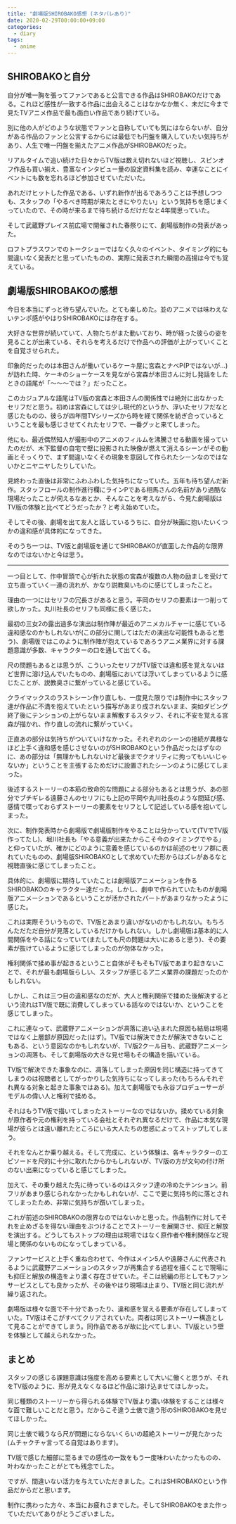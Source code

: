 ```yaml
---
title: "劇場版SHIROBAKO感想 (ネタバレあり)"
date: 2020-02-29T00:00:00+09:00
categories:
  - diary
tags:
  - anime
---
```


## SHIROBAKOと自分

自分が唯一胸を張ってファンであると公言できる作品はSHIROBAKOだけである。これほど感性が一致する作品に出会えることはなかなか無く、未だに今まで見たTVアニメ作品で最も面白い作品であり続けている。

別に他の人がどのような状態でファンと自称していても気にはならないが、自分がある作品のファンと公言するからには最低でも円盤を購入していたい気持ちがあり、人生で唯一円盤を揃えたアニメ作品がSHIROBAKOだった。

リアルタイムで追い続けた日々からTV版は数え切れないほど視聴し、スピンオフ作品も買い揃え、豊富なインタビュー量の設定資料集を読み、幸運なことにイベントにも数を忘れるほど参加させていただいた。

あれだけヒットした作品である、いずれ新作が出るであろうことは予想しつつも、スタッフの「やるべき時期が来たときにやりたい」という気持ちを感じまくっていたので、その時が来るまで待ち続けるだけだなと4年間思っていた。

そして武蔵野プレイス前広場で開催された春祭りにて、劇場版制作の発表があった。

ロフトプラスワンでのトークショーではなく久々のイベント、タイミング的にも間違いなく発表だと思っていたものの、実際に発表された瞬間の高揚は今でも覚えている。

## 劇場版SHIROBAKOの感想 

今日を本当にずっと待ち望んでいた。とても楽しめた。並のアニメでは味わえないテンポ感がやはりSHIROBAKOには存在する。

大好きな世界が続いていて、人物たちがまた動いており、時が経った彼らの姿を見ることが出来ている、それらを考えるだけで作品への評価が上がっていくことを自覚させられた。

印象的だったのは本田さんが働いているケーキ屋に宮森とナベP(Pではないが…)が訪れた時、ケーキのショーケースを見ながら宮森が本田さんに対し発話をしたときの語尾が「～～～では？」だったこと。

このカジュアルな語尾はTV版の宮森と本田さんの関係性では絶対に出なかったセリフだと思う。初めは宮森にしては少し現代的というか、浮いたセリフだなと感じたものの、彼らが四年間TVシリーズから時を経て関係を紡ぎ合っているということを最も感じさせてくれたセリフで、一番グッと来てしまった。

他にも、最近偶然知人が撮影中のアニメのフィルムを沸騰させる動画を撮っていたのだが、木下監督の自宅で壁に投影された映像が燃えて消えるシーンがその動画とそっくりで、まず間違いなくその現象を意図して作られたシーンなのではないかとニヤニヤしたりしていた。

見終わった直後は非常にふわふわした気持ちになっていた。五年も待ち望んだ新作。スタッフロールの制作進行欄にラインPである相馬さんの名前があり過酷な現場だったことが伺えるなあとか、そんなことを考えながら、今見た劇場版はTV版の体験と比べてどうだったか？と考え始めていた。

そしてその後、劇場を出て友人と話しているうちに、自分が映画に抱いたいくつかの違和感が具体的になってきた。

そのうち一つは、TV版と劇場版を通じてSHIROBAKOが直面した作品的な限界なのではないかと今は思う。

---

一つ目として、作中冒頭で心が折れた状態の宮森が複数の人物の励ましを受けて立ち直っていく一連の流れが、かなり説教臭いものに感じてしまったこと。

理由の一つにはセリフの冗長さがあると思う。平岡のセリフの要素は一つ削って欲しかった。丸川社長のセリフも同様に長く感じた。

最初の三女2の露出過多な演出は制作陣が最近のアニメカルチャーに感じている違和感なのかもしれないが(この部分に関してはただの演出な可能性もあると思う)、劇場版ではこのように制作陣が抱えているであろうアニメ業界に対する課題意識が多数、キャラクターの口を通して出てくる。

尺の問題もあるとは思うが、こういったセリフがTV版では違和感を覚えないほど世界に溶け込んでいたものの、劇場版においては浮いてしまっているように感じたことが、説教臭さに繋がっていると感じている。

クライマックスのラストシーン作り直しも、一度見た限りでは制作中にスタッフ達が作品に不満を抱えていたという描写があまり成されないまま、突如ダビング終了後にテンションの上がらないまま解散するスタッフ、それに不安を覚える宮森が描かれ、作り直しの流れに繋がっていく。

正直あの部分は気持ちがついていけなかった。それぞれのシーンの接続が異様なほど上手く違和感を感じさせないのがSHIROBAKOという作品だったはずなのに、あの部分は「無理かもしれないけど最後までクオリティに拘ってもいいじゃないか」ということを主張するためだけに設置されたシーンのように感じてしまった。

後述するストーリーの本筋の致命的な問題による部分もあるとは思うが、あの部分でブチギレる遠藤さんのセリフにも上記の平岡や丸川社長のような間延び感、感情で喋っておらずストーリーの要素をセリフとして記述している感を抱いてしまった。



次に、制作発表時から劇場版で劇場版制作をやることは分かっていて(TVでTV版作ってたし)、堀川社長も「やる意義が出来たからこそ今のタイミングでやる」と仰っていたが、確かにどのように意義を感じているのかは前述のセリフ群に表れていたものの、劇場版SHIROBAKOとして求めていた形からはズレがあるなと視聴直後に感じてしまったこと。

具体的に、劇場版に期待していたことは劇場版アニメーションを作るSHIROBAKOのキャラクター達だった。しかし、劇中で作られていたものが劇場版アニメーションであるということが活かされたパートがあまりなかったように感じた。

これは実際そういうもので、TV版とあまり違いがないのかもしれない。もちろんただただ自分が見落としているだけかもしれない。しかし劇場版は基本的に人間関係をやる話になっていて(またしても尺の問題は大いにあると思う)、その要素が抜けているように感じてしまったのが勿体なかった。

権利関係で揉め事が起きるということ自体がそもそもTV版であまり起きないことで、それが最も劇場版らしい、スタッフが感じるアニメ業界の課題だったのかもしれない。

しかし、これは三つ目の違和感なのだが、大人と権利関係で揉めた後解決するという流れはTV版で既に消費してしまっている話なのではないか、ということを感じてしまった。

これに連なって、武蔵野アニメーションが凋落に追い込まれた原因も結局は現場ではなく上層部が原因だった(はず)。TV版では解決できたが解決できないこともある、という意図なのかもしれないが、TV版2クール目も、武蔵野アニメーションの凋落も、そして劇場版の大きな見せ場もその構造を描いている。

TV版で解決できた事象なのに、凋落してしまった原因を同じ構造に持ってきてしまうのは視聴者としてがっかりした気持ちになってしまった(もちろんそれぞれ異なる対象と起きた事象ではある)。加えて劇場版でも永谷プロデューサーがモデルの偉い人と権利で揉める。

それはもうTV版で描いてしまったストーリーなのではないか。揉めている対象が原作者や元の権利を持っている会社とそれぞれ異なるだけで、作品に本気な現場が彼らとは遠い離れたところにいる大人たちの思惑によってストップしてしまう。

それをなんとか乗り越える。そして完成に、という体験は、各キャラクターのエピソードを尺的に十分に取れたからかもしれないが、TV版の方が文句の付け所のない出来になっていると感じてしまった。

加えて、その乗り越えた先に待っているのはスタッフ達の冷めたテンション。前フリがあまり感じられなかったかもしれないが、ここで更に気持ち的に落とされてしまったため、非常に気持ちが躓いてしまった。

これが前述のSHIROBAKOの限界なのではないかと思った。作品制作に対してそれを止めざるを得ない理由をぶつけることでストーリーを展開させ、抑圧と解放を演出する。どうしてもストップの理由は現場ではなく原作者や権利関係など現場と関係のないものになってしまっている。

ファンサービスと上手く重ね合わせて、今作はメイン5人や遠藤さんに代表されるように武蔵野アニメーションのスタッフが再集合する過程を描くことで現場にも抑圧と解放の構造をより濃く存在させていた。そこは続編の形としてもファンサービスとしても良かったが、その後やはり現場は止まり、TV版と同じ流れが繰り返された。

劇場版は様々な面で不十分であったり、違和感を覚える要素が存在してしまっていた。TV版はそこがすべてクリアされていた。両者は同じストーリー構造として見ることができてしまう。同作品であるが故に比べてしまい、TV版という壁を体験として越えられなかった。

## まとめ

スタッフの感じる課題意識は強度を高める要素として大いに働くと思うが、それをTV版のように、形が見えなくなるほど作品に溶け込ませてほしかった。

同じ種類のストーリーから得られる体験でTV版より濃い体験をすることは様々な面で難しいことだと思う。だからこそ違う土俵で違う形のSHIROBAKOを見せてほしかった。

同じ土俵で戦うなら尺が問題にならないくらいの超絶ストーリーが見たかった(ムチャクチャ言ってる自覚はあります)。

TV版で感じた細部に至るまでの感性の一致をもう一度味わいたかったものの、叶わなかったことがとても残念でした。

ですが、間違いない活力を与えていただきました。これはSHIROBAKOという作品だからだと思います。

制作に携わった方々、本当にお疲れさまでした。そしてSHIROBAKOをまた作っていただいてありがとうございました。



